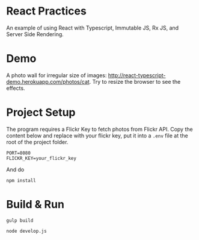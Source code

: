 # React Practices

An example of using React with Typescript, Immutable JS, Rx JS, and Server Side Rendering.

# Demo

A photo wall for irregular size of images: http://react-typescript-demo.herokuapp.com/photos/cat.
Try to resize the browser to see the effects.

# Project Setup

The program requires a Flickr Key to fetch photos from Flickr API.
Copy the content below and replace with your flickr key, put it into a `.env` file at the root of the project folder.

```
PORT=8080
FLICKR_KEY=your_flickr_key
```

And do

```
npm install
```

# Build & Run

```
gulp build
```

```
node develop.js
```
